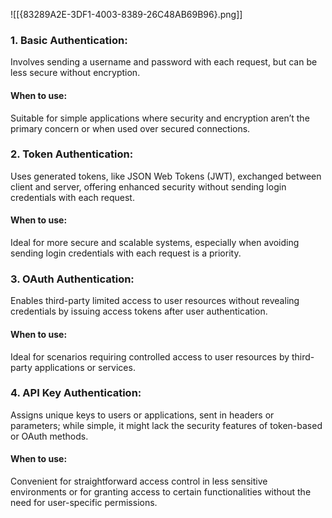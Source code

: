 ![[{83289A2E-3DF1-4003-8389-26C48AB69B96}.png]]
### 1. Basic Authentication: 
Involves sending a username and password with each request, but can be less secure without encryption.
#### When to use: 
Suitable for simple applications where security and encryption aren’t the primary concern or when used over secured connections.

### 2. Token Authentication: 
Uses generated tokens, like JSON Web Tokens (JWT), exchanged between client and server, offering enhanced security without sending login credentials with each request.
#### When to use: 
Ideal for more secure and scalable systems, especially when avoiding sending login credentials with each request is a priority.

### 3. OAuth Authentication: 
Enables third-party limited access to user resources without revealing credentials by issuing access tokens after user authentication.
#### When to use: 
Ideal for scenarios requiring controlled access to user resources by third-party applications or services.

### 4. API Key Authentication: 
Assigns unique keys to users or applications, sent in headers or parameters; while simple, it might lack the security features of token-based or OAuth methods.
#### When to use: 
Convenient for straightforward access control in less sensitive environments or for granting access to certain functionalities without the need for user-specific permissions.